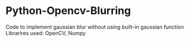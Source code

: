 # Python-Opencv-Blurring
Code to implement gaussian blur without using built-in gaussian function
Librarires  used: OpenCV, Numpy
